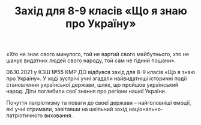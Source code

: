 ﻿---
title: Захід для 8-9 класів «Що я знаю про Україну»
---

«Хто не знає свого минулого, той не вартий свого майбутнього, хто не шанує видатних людей свого народу, той сам не гідний пошани».

06.10.2021 у КЗШ №55 КМР ДО відбувся захід для 8-9 класів «Що я знаю про Україну». У ході зустрічі учні згадали найвидатніші історичні події становлення української держави, шлях, що пройшов український народ. Діти поглибили свої знання про регіони нашої України.

Почуття патріотизму та поваги до своєї держави – найголовніші емоції, які учні отримали, завітавши на шкільний захід національно-патріотичного виховання.

<slideshow />
